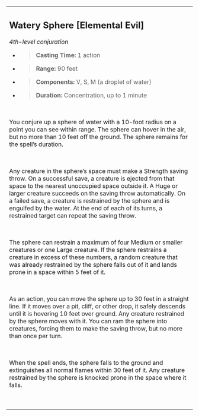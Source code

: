 <table><tbody><tr class="odd"><td><h2 id="watery-sphere-elemental-evil"><strong>Watery Sphere</strong> [Elemental Evil]</h2><p><em>4th-level conjuration</em></p><ul><li><blockquote><p><strong>Casting Time:</strong> 1 action</p></blockquote></li><li><blockquote><p><strong>Range:</strong> 90 feet</p></blockquote></li><li><blockquote><p><strong>Components:</strong> V, S, M (a droplet of water)</p></blockquote></li><li><blockquote><p><strong>Duration:</strong> Concentration, up to 1 minute</p></blockquote></li></ul><p> </p><p>You conjure up a sphere of water with a 10-foot radius on a point you can see within range. The sphere can hover in the air, but no more than 10 feet off the ground. The sphere remains for the spell’s duration.</p><p> </p><p>Any creature in the sphere’s space must make a Strength saving throw. On a successful save, a creature is ejected from that space to the nearest unoccupied space outside it. A Huge or larger creature succeeds on the saving throw automatically. On a failed save, a creature is restrained by the sphere and is engulfed by the water. At the end of each of its turns, a restrained target can repeat the saving throw.</p><p> </p><p>The sphere can restrain a maximum of four Medium or smaller creatures or one Large creature. If the sphere restrains a creature in excess of these numbers, a random creature that was already restrained by the sphere falls out of it and lands prone in a space within 5 feet of it.</p><p> </p><p>As an action, you can move the sphere up to 30 feet in a straight line. If it moves over a pit, cliff, or other drop, it safely descends until it is hovering 10 feet over ground. Any creature restrained by the sphere moves with it. You can ram the sphere into creatures, forcing them to make the saving throw, but no more than once per turn.</p><p> </p><p>When the spell ends, the sphere falls to the ground and extinguishes all normal flames within 30 feet of it. Any creature restrained by the sphere is knocked prone in the space where it falls.</p><p> </p></td></tr></tbody></table>